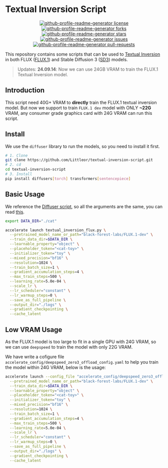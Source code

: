 # Textual Inversion Script

<p align="center">
<a href="https://github.com/Littleor/textual-inversion-script/blob/master/LICENSE" target="blank">
<img src="https://img.shields.io/github/license/Littleor/textual-inversion-script?style=flat-square" alt="github-profile-readme-generator license" />
</a>
<a href="https://github.com/Littleor/textual-inversion-script/fork" target="blank">
<img src="https://img.shields.io/github/forks/Littleor/textual-inversion-script?style=flat-square" alt="github-profile-readme-generator forks"/>
</a>
<a href="https://github.com/Littleor/textual-inversion-script/stargazers" target="blank">
<img src="https://img.shields.io/github/stars/Littleor/textual-inversion-script?style=flat-square" alt="github-profile-readme-generator stars"/>
</a>
<a href="https://github.com/Littleor/textual-inversion-script/issues" target="blank">
<img src="https://img.shields.io/github/issues/Littleor/textual-inversion-script?style=flat-square" alt="github-profile-readme-generator issues"/>
</a>
<a href="https://github.com/Littleor/textual-inversion-script/pulls" target="blank">
<img src="https://img.shields.io/github/issues-pr/Littleor/textual-inversion-script?style=flat-square" alt="github-profile-readme-generator pull-requests"/>
</a>
</p>



This repository contains some scripts that can be used to [Textual Inversion](https://github.com/rinongal/textual_inversion) in both FLUX ([FLUX.1](https://huggingface.co/black-forest-labs/FLUX.1-dev)) and Stable Diffusion 3 ([SD3](https://huggingface.co/stabilityai/stable-diffusion-3-medium)) models.

> Updates:
> **24.09.14**: Now we can use 24GB VRAM to train the FLUX.1 Textual Inversion model.

## Introduction
This script need 40G+ VRAM to **directly** train the FLUX.1 textual inversion model. 
But now we support to train `FLUX.1 dev` model with ONLY **~22G** VRAM, any consumer grade graphics card with 24G VRAM can run this script.

## Install

We use the `diffuser` library to run the models, so you need to install it first.

```bash
# 1. Clone
git clone https://github.com/Littleor/textual-inversion-script.git
# 2. cd 
cd textual-inversion-script
# 3. Install
pip install diffusers[torch] transformers[sentencepiece] 
```

## Basic Usage

We reference the [Diffuser script](https://github.com/huggingface/diffusers/blob/main/examples/textual_inversion/textual_inversion_sdxl.py), so all the arguments are the same, you can read [this](https://github.com/huggingface/diffusers/blob/main/examples/textual_inversion/README_sdxl.md).

```bash
export DATA_DIR="./cat"

accelerate launch textual_inversion_flux.py \
  --pretrained_model_name_or_path="black-forest-labs/FLUX.1-dev" \
  --train_data_dir=$DATA_DIR \
  --learnable_property="object" \
  --placeholder_token="<cat-toy>" \
  --initializer_token="toy" \
  --mixed_precision="bf16" \
  --resolution=1024 \
  --train_batch_size=1 \
  --gradient_accumulation_steps=4 \
  --max_train_steps=500 \
  --learning_rate=5.0e-04 \
  --scale_lr \
  --lr_scheduler="constant" \
  --lr_warmup_steps=0 \
  --save_as_full_pipeline \
  --output_dir="./logs" \
  --gradient_checkpointing \
  --cache_latent
```

## Low VRAM Usage
As the FLUX.1 model is too large to fit in a single GPU with 24G VRAM, so we can use `deepspeed` to train the model with only 22G VRAM.

We have write a cofigure file `accelerate_config/deepspeed_zero3_offload_config.yaml` to help you train the model within 24G VRAM, below is the usage:

```bash
accelerate launch --config_file "accelerate_config/deepspeed_zero3_offload_config.yaml"  textual_inversion_flux.py \
  --pretrained_model_name_or_path="black-forest-labs/FLUX.1-dev" \
  --train_data_dir=$DATA_DIR \
  --learnable_property="object" \
  --placeholder_token="<cat-toy>" \
  --initializer_token="toy" \
  --mixed_precision="bf16" \
  --resolution=1024 \
  --train_batch_size=1 \
  --gradient_accumulation_steps=4 \
  --max_train_steps=500 \
  --learning_rate=5.0e-04 \
  --scale_lr \
  --lr_scheduler="constant" \
  --lr_warmup_steps=0 \
  --save_as_full_pipeline \
  --output_dir="./logs" \
  --gradient_checkpointing \
  --cache_latent
```